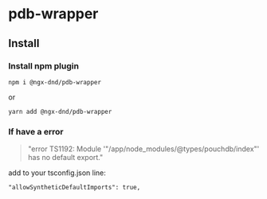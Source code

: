 
# pdb-wrapper

## Install

### Install npm plugin
 

    npm i @ngx-dnd/pdb-wrapper 

or

    yarn add @ngx-dnd/pdb-wrapper

### If have a error

> "error TS1192: Module '"/app/node_modules/@types/pouchdb/index"' has
> no default export."

 add to your tsconfig.json line:

    "allowSyntheticDefaultImports": true,








